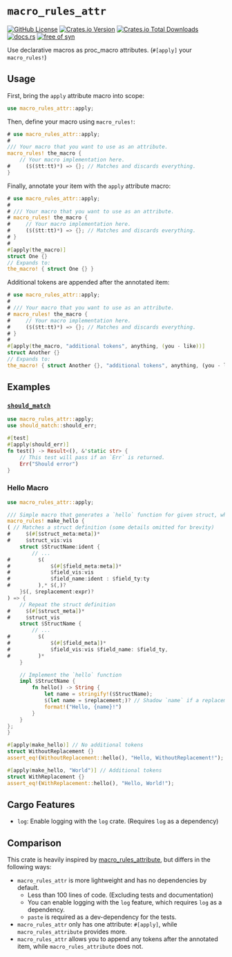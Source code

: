# `macro_rules_attr`

[![GitHub License](https://img.shields.io/github/license/PRO-2684/Candy-Pile?logo=opensourceinitiative)](https://github.com/PRO-2684/Candy-Pile/blob/main/LICENSE)
[![Crates.io Version](https://img.shields.io/crates/v/macro_rules_attr?logo=rust)](https://crates.io/crates/macro_rules_attr)
[![Crates.io Total Downloads](https://img.shields.io/crates/d/macro_rules_attr?logo=rust)](https://crates.io/crates/macro_rules_attr)
[![docs.rs](https://img.shields.io/docsrs/macro_rules_attr?logo=rust)](https://docs.rs/macro_rules_attr)
[![free of syn](https://img.shields.io/badge/free%20of-syn-hotpink)](https://github.com/fasterthanlime/free-of-syn)

Use declarative macros as proc_macro attributes. (`#[apply]` your `macro_rules!`)

## Usage

First, bring the `apply` attribute macro into scope:

```rust
use macro_rules_attr::apply;
```

Then, define your macro using `macro_rules!`:

```rust
# use macro_rules_attr::apply;
#
/// Your macro that you want to use as an attribute.
macro_rules! the_macro {
    // Your macro implementation here.
#     ($($tt:tt)*) => {}; // Matches and discards everything.
}
```

Finally, annotate your item with the `apply` attribute macro:

```rust
# use macro_rules_attr::apply;
#
# /// Your macro that you want to use as an attribute.
# macro_rules! the_macro {
#     // Your macro implementation here.
#     ($($tt:tt)*) => {}; // Matches and discards everything.
# }
#
#[apply(the_macro)]
struct One {}
// Expands to:
the_macro! { struct One {} }
```

Additional tokens are appended after the annotated item:

```rust
# use macro_rules_attr::apply;
#
# /// Your macro that you want to use as an attribute.
# macro_rules! the_macro {
#     // Your macro implementation here.
#     ($($tt:tt)*) => {}; // Matches and discards everything.
# }
#
#[apply(the_macro, "additional tokens", anything, (you - like))]
struct Another {}
// Expands to:
the_macro! { struct Another {}, "additional tokens", anything, (you - like) }
```

## Examples

### [`should_match`](https://crates.io/crates/should_match)

```rust
use macro_rules_attr::apply;
use should_match::should_err;

#[test]
#[apply(should_err)]
fn test() -> Result<(), &'static str> {
    // This test will pass if an `Err` is returned.
    Err("Should error")
}
```

### Hello Macro

```rust
use macro_rules_attr::apply;

/// Simple macro that generates a `hello` function for given struct, which returns `Hello, {name}!`. If given a second argument, it will replace `{name}`.
macro_rules! make_hello {
( // Matches a struct definition (some details omitted for brevity)
#     $(#[$struct_meta:meta])*
#     $struct_vis:vis
    struct $StructName:ident {
        // ...
#         $(
#             $(#[$field_meta:meta])*
#             $field_vis:vis
#             $field_name:ident : $field_ty:ty
#         ),* $(,)?
    }$(, $replacement:expr)?
) => {
    // Repeat the struct definition
#     $(#[$struct_meta])*
#     $struct_vis
    struct $StructName {
        // ...
#         $(
#             $(#[$field_meta])*
#             $field_vis:vis $field_name: $field_ty,
#         )*
    }

    // Implement the `hello` function
    impl $StructName {
        fn hello() -> String {
            let name = stringify!($StructName);
            $(let name = $replacement;)? // Shadow `name` if a replacement was provided
            format!("Hello, {name}!")
        }
    }
};
}

#[apply(make_hello)] // No additional tokens
struct WithoutReplacement {}
assert_eq!(WithoutReplacement::hello(), "Hello, WithoutReplacement!");

#[apply(make_hello, "World")] // Additional tokens
struct WithReplacement {}
assert_eq!(WithReplacement::hello(), "Hello, World!");
```

## Cargo Features

- `log`: Enable logging with the `log` crate. (Requires `log` as a dependency)

## Comparison

This crate is heavily inspired by [macro_rules_attribute](https://crates.io/crates/macro_rules_attribute), but differs in the following ways:

- `macro_rules_attr` is more lightweight and has no dependencies by default.
    - Less than 100 lines of code. (Excluding tests and documentation)
    - You can enable logging with the `log` feature, which requires `log` as a dependency.
    - `paste` is required as a dev-dependency for the tests.
- `macro_rules_attr` only has one attribute: `#[apply]`, while `macro_rules_attribute` provides more.
- `macro_rules_attr` allows you to append any tokens after the annotated item, while `macro_rules_attribute` does not.
